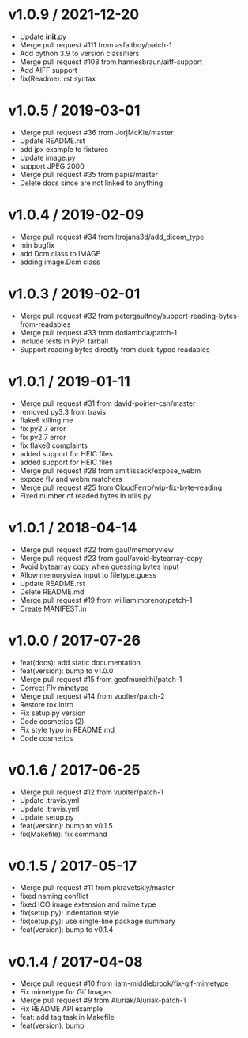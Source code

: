 
v1.0.9 / 2021-12-20
===================

  * Update __init__.py
  * Merge pull request #111 from asfaltboy/patch-1
  * Add python 3.9 to version classifiers
  * Merge pull request #108 from hannesbraun/aiff-support
  * Add AIFF support
  * fix(Readme): rst syntax

v1.0.5 / 2019-03-01
===================

  * Merge pull request #36 from JorjMcKie/master
  * Update README.rst
  * add jpx example to fixtures
  * Update image.py
  * support JPEG 2000
  * Merge pull request #35 from papis/master
  * Delete docs since are not linked to anything

v1.0.4 / 2019-02-09
===================

  * Merge pull request #34 from ltrojana3d/add_dicom_type
  * min bugfix
  * add Dcm class to IMAGE
  * adding image.Dcm class

v1.0.3 / 2019-02-01
===================

  * Merge pull request #32 from petergaultney/support-reading-bytes-from-readables
  * Merge pull request #33 from dotlambda/patch-1
  * Include tests in PyPI tarball
  * Support reading bytes directly from duck-typed readables

v1.0.1 / 2019-01-11
===================

  * Merge pull request #31 from david-poirier-csn/master
  * removed py3.3 from travis
  * flake8 killing me
  * fix py2.7 error
  * fix py2.7 error
  * fix flake8 complaints
  * added support for HEIC files
  * added support for HEIC files
  * Merge pull request #28 from amitlissack/expose_webm
  * expose flv and webm matchers
  * Merge pull request #25 from CloudFerro/wip-fix-byte-reading
  * Fixed number of readed bytes in utils.py

v1.0.1 / 2018-04-14
===================

  * Merge pull request #22 from gaul/memoryview
  * Merge pull request #23 from gaul/avoid-bytearray-copy
  * Avoid bytearray copy when guessing bytes input
  * Allow memoryview input to filetype.guess
  * Update README.rst
  * Delete README.md
  * Merge pull request #19 from williamjmorenor/patch-1
  * Create MANIFEST.in

v1.0.0 / 2017-07-26
===================

  * feat(docs): add static documentation
  * feat(version): bump to v1.0.0
  * Merge pull request #15 from geofmureithi/patch-1
  * Correct Flv minetype
  * Merge pull request #14 from vuolter/patch-2
  * Restore tox intro
  * Fix setup.py version
  * Code cosmetics (2)
  * Fix style typo in README.md
  * Code cosmetics

v0.1.6 / 2017-06-25
===================

  * Merge pull request #12 from vuolter/patch-1
  * Update .travis.yml
  * Update .travis.yml
  * Update setup.py
  * feat(version): bump to v0.1.5
  * fix(Makefile): fix command

v0.1.5 / 2017-05-17
===================

  * Merge pull request #11 from pkravetskiy/master
  * fixed naming conflict
  * fixed ICO image extension and mime type
  * fix(setup.py): indentation style
  * fix(setup.py): use single-line package summary
  * feat(version): bump to v0.1.4

v0.1.4 / 2017-04-08
===================

  * Merge pull request #10 from liam-middlebrook/fix-gif-mimetype
  * Fix mimetype for Gif Images
  * Merge pull request #9 from Aluriak/Aluriak-patch-1
  * Fix README API example
  * feat: add tag task in Makefile
  * feat(version): bump

